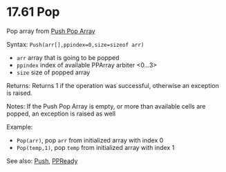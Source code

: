 # 17.61 Pop

Pop array from [Push Pop Array](/10-push-pop-arrays.md)

Syntax: `Push(arr[],ppindex=0,size=sizeof arr)`

* `arr` array that is going to be popped
* `ppindex` index of available PPArray arbiter &lt;0...3&gt;
* `size` size of popped array 

Returns: Returns 1 if the operation was successful, otherwise an exception is raised.

Notes: If the Push Pop Array is empty, or more than available cells are popped, an exception is raised as well

Example:

* `Pop(arr)`, pop `arr` from initialized array with index 0 
* `Pop(temp,1)`, pop `temp` from initialized array with index 1 

See also: [Push](/17-api-native-functions/1760-push.md), [PPReady](/17-api-native-functions/1762-ppready.md)

